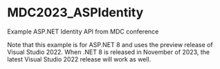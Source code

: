 # MDC2023_ASPIdentity
Example ASP.NET Identity API from MDC conference

Note that this example is for ASP.NET 8 and uses the preview release of Visual Studio 2022. 
When .NET 8 is released in November of 2023, the latest Visual Studio 2022 release will work as well.
